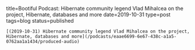 
title=Bootiful Podcast: Hibernate community legend Vlad Mihalcea on the project, Hibernate, databases and more
date=2019-10-31
type=post
tags=blog
status=published
~~~~~~
[(2019-10-31) Hibernate community legend Vlad Mihalcea on the project, Hibernate, databases and more](/podcasts/eaae6699-6e67-438c-a1a5-0762aa1a1434/produced-audio) 
            